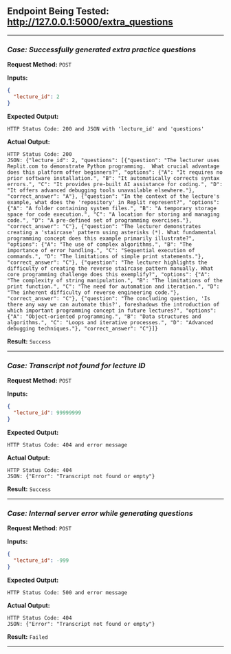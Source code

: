 ## **Endpoint Being Tested:** http://127.0.0.1:5000/extra_questions

---

### ***Case:*** *Successfully generated extra practice questions*

**Request Method:** `POST`  

**Inputs:**
```json
{
  "lecture_id": 2
}
```

**Expected Output:**
```
HTTP Status Code: 200 and JSON with 'lecture_id' and 'questions'
```

**Actual Output:**
```
HTTP Status Code: 200
JSON: {"lecture_id": 2, "questions": [{"question": "The lecturer uses Replit.com to demonstrate Python programming.  What crucial advantage does this platform offer beginners?", "options": {"A": "It requires no prior software installation.", "B": "It automatically corrects syntax errors.", "C": "It provides pre-built AI assistance for coding.", "D": "It offers advanced debugging tools unavailable elsewhere."}, "correct_answer": "A"}, {"question": "In the context of the lecture's example, what does the 'repository' in Replit represent?", "options": {"A": "A folder containing system files.", "B": "A temporary storage space for code execution.", "C": "A location for storing and managing code.", "D": "A pre-defined set of programming exercises."}, "correct_answer": "C"}, {"question": "The lecturer demonstrates creating a 'staircase' pattern using asterisks (*). What fundamental programming concept does this example primarily illustrate?", "options": {"A": "The use of complex algorithms.", "B": "The importance of error handling.", "C": "Sequential execution of commands.", "D": "The limitations of simple print statements."}, "correct_answer": "C"}, {"question": "The lecturer highlights the difficulty of creating the reverse staircase pattern manually. What core programming challenge does this exemplify?", "options": {"A": "The complexity of string manipulation.", "B": "The limitations of the print function.", "C": "The need for automation and iteration.", "D": "The inherent difficulty of reverse engineering code."}, "correct_answer": "C"}, {"question": "The concluding question, 'Is there any way we can automate this?', foreshadows the introduction of which important programming concept in future lectures?", "options": {"A": "Object-oriented programming.", "B": "Data structures and algorithms.", "C": "Loops and iterative processes.", "D": "Advanced debugging techniques."}, "correct_answer": "C"}]}
```

**Result:** `Success`

---

### ***Case:*** *Transcript not found for lecture ID*

**Request Method:** `POST`  

**Inputs:**
```json
{
  "lecture_id": 99999999
}
```

**Expected Output:**
```
HTTP Status Code: 404 and error message
```

**Actual Output:**
```
HTTP Status Code: 404
JSON: {"Error": "Transcript not found or empty"}
```

**Result:** `Success`

---

### ***Case:*** *Internal server error while generating questions*

**Request Method:** `POST`  

**Inputs:**
```json
{
  "lecture_id": -999
}
```

**Expected Output:**
```
HTTP Status Code: 500 and error message
```

**Actual Output:**
```
HTTP Status Code: 404
JSON: {"Error": "Transcript not found or empty"}
```

**Result:** `Failed`

---

